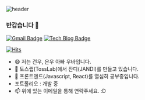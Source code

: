 ![header](https://capsule-render.vercel.app/api?type=wave&color=auto&height=300&section=header&text=Ubar%20github&fontSize=90)

### 반갑습니다 👋

[![Gmail Badge](https://img.shields.io/badge/Gmail-d14836?style=flat-square&logo=Gmail&logoColor=white&link=mailto:bellin83@gmail.com)](mailto:bellin83@gmail.com)
[![Tech Blog Badge](http://img.shields.io/badge/-Tech%20blog-black?style=flat-square&logo=github&link=https://blog.ubar.kr/)](https://blog.ubar.kr/)

[![Hits](https://hits.seeyoufarm.com/api/count/incr/badge.svg?url=https%3A%2F%2Fgithub.com%2Fbellin83&count_bg=%2379C83D&title_bg=%23555555&icon=&icon_color=%23E7E7E7&title=hits&edge_flat=false)](https://hits.seeyoufarm.com)

- 😄 저는 건우, 은우 아빠 우바입니다.
- 🔭 토스랩(TossLab)에서 잔디(JANDI)를 만들고 있습니다.
- 🌱 프론트엔드(Javascript, React)를 열심히 공부중입니다.
- 포트폴리오 : 개발 중
- 📫 위에 있는 이메일을 통해 연락주세요. :D
